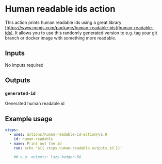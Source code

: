 # Human readable ids action

This action prints human readable ids using a great library [https://www.npmjs.com/package/human-readable-ids](human-readable-ids).
It allows you to use this randomly generated version to e.g. tag your git branch or docker image with something more readable.

## Inputs

No imputs required

## Outputs

### `generated-id`

Generated human readable id

## Example usage

```yml
steps:
  - uses: actions/human-readable-id-action@v1.0
    id: human-readable
  - name: Print out the id
    run: echo '${{ steps.human-readable.outputs.id }}'

    ## e.g. outputs: lazy-badger-88
```